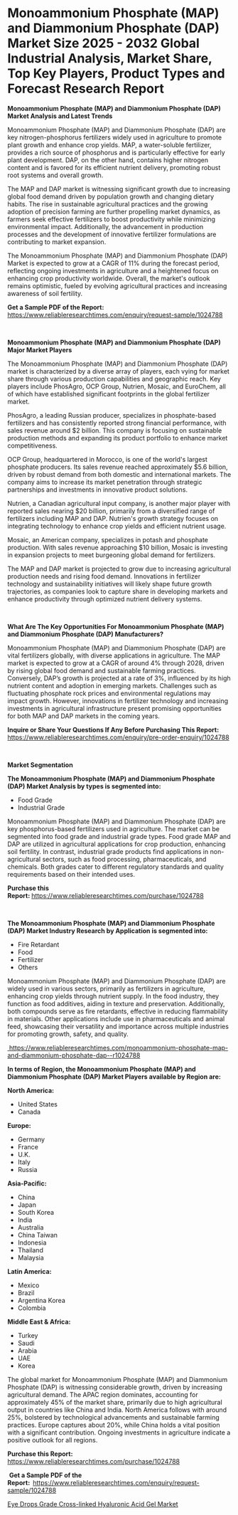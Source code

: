 <p><h1>Monoammonium Phosphate (MAP) and Diammonium Phosphate (DAP) Market Size 2025 - 2032 Global Industrial Analysis, Market Share, Top Key Players, Product Types and Forecast Research Report</h1></p><p><strong>Monoammonium Phosphate (MAP) and Diammonium Phosphate (DAP) Market Analysis and Latest Trends</strong></p>
<p><p>Monoammonium Phosphate (MAP) and Diammonium Phosphate (DAP) are key nitrogen-phosphorus fertilizers widely used in agriculture to promote plant growth and enhance crop yields. MAP, a water-soluble fertilizer, provides a rich source of phosphorus and is particularly effective for early plant development. DAP, on the other hand, contains higher nitrogen content and is favored for its efficient nutrient delivery, promoting robust root systems and overall growth.</p><p>The MAP and DAP market is witnessing significant growth due to increasing global food demand driven by population growth and changing dietary habits. The rise in sustainable agricultural practices and the growing adoption of precision farming are further propelling market dynamics, as farmers seek effective fertilizers to boost productivity while minimizing environmental impact. Additionally, the advancement in production processes and the development of innovative fertilizer formulations are contributing to market expansion.</p><p>The Monoammonium Phosphate (MAP) and Diammonium Phosphate (DAP) Market is expected to grow at a CAGR of 11% during the forecast period, reflecting ongoing investments in agriculture and a heightened focus on enhancing crop productivity worldwide. Overall, the market's outlook remains optimistic, fueled by evolving agricultural practices and increasing awareness of soil fertility.</p></p>
<p><strong>Get a Sample PDF of the Report:&nbsp;</strong> <a href="https://www.reliableresearchtimes.com/enquiry/request-sample/1024788?utm_campaign=2035&utm_medium=2&utm_source=Github&utm_content=ia&utm_term=01022025&utm_id=monoammonium-phosphate-map-and-diammonium-phosphate-dap">https://www.reliableresearchtimes.com/enquiry/request-sample/1024788</a></p>
<p>&nbsp;</p>
<p><strong>Monoammonium Phosphate (MAP) and Diammonium Phosphate (DAP) Major Market Players</strong></p>
<p><p>The Monoammonium Phosphate (MAP) and Diammonium Phosphate (DAP) market is characterized by a diverse array of players, each vying for market share through various production capabilities and geographic reach. Key players include PhosAgro, OCP Group, Nutrien, Mosaic, and EuroChem, all of which have established significant footprints in the global fertilizer market.</p><p>PhosAgro, a leading Russian producer, specializes in phosphate-based fertilizers and has consistently reported strong financial performance, with sales revenue around $2 billion. This company is focusing on sustainable production methods and expanding its product portfolio to enhance market competitiveness.</p><p>OCP Group, headquartered in Morocco, is one of the world's largest phosphate producers. Its sales revenue reached approximately $5.6 billion, driven by robust demand from both domestic and international markets. The company aims to increase its market penetration through strategic partnerships and investments in innovative product solutions.</p><p>Nutrien, a Canadian agricultural input company, is another major player with reported sales nearing $20 billion, primarily from a diversified range of fertilizers including MAP and DAP. Nutrien's growth strategy focuses on integrating technology to enhance crop yields and efficient nutrient usage.</p><p>Mosaic, an American company, specializes in potash and phosphate production. With sales revenue approaching $10 billion, Mosaic is investing in expansion projects to meet burgeoning global demand for fertilizers.</p><p>The MAP and DAP market is projected to grow due to increasing agricultural production needs and rising food demand. Innovations in fertilizer technology and sustainability initiatives will likely shape future growth trajectories, as companies look to capture share in developing markets and enhance productivity through optimized nutrient delivery systems.</p></p>
<p>&nbsp;</p>
<p><strong>What Are The Key Opportunities For Monoammonium Phosphate (MAP) and Diammonium Phosphate (DAP) Manufacturers?</strong></p>
<p><p>Monoammonium Phosphate (MAP) and Diammonium Phosphate (DAP) are vital fertilizers globally, with diverse applications in agriculture. The MAP market is expected to grow at a CAGR of around 4% through 2028, driven by rising global food demand and sustainable farming practices. Conversely, DAP’s growth is projected at a rate of 3%, influenced by its high nutrient content and adoption in emerging markets. Challenges such as fluctuating phosphate rock prices and environmental regulations may impact growth. However, innovations in fertilizer technology and increasing investments in agricultural infrastructure present promising opportunities for both MAP and DAP markets in the coming years.</p></p>
<p><strong>Inquire or Share Your Questions If Any Before Purchasing This Report:</strong> <a href="https://www.reliableresearchtimes.com/enquiry/pre-order-enquiry/1024788?utm_campaign=2035&utm_medium=2&utm_source=Github&utm_content=ia&utm_term=01022025&utm_id=monoammonium-phosphate-map-and-diammonium-phosphate-dap">https://www.reliableresearchtimes.com/enquiry/pre-order-enquiry/1024788</a></p>
<p>&nbsp;</p>
<p><strong>Market Segmentation</strong></p>
<p><strong>The Monoammonium Phosphate (MAP) and Diammonium Phosphate (DAP) Market Analysis by types is segmented into:</strong></p>
<p><ul><li>Food Grade</li><li>Industrial Grade</li></ul></p>
<p><p>Monoammonium Phosphate (MAP) and Diammonium Phosphate (DAP) are key phosphorus-based fertilizers used in agriculture. The market can be segmented into food grade and industrial grade types. Food grade MAP and DAP are utilized in agricultural applications for crop production, enhancing soil fertility. In contrast, industrial grade products find applications in non-agricultural sectors, such as food processing, pharmaceuticals, and chemicals. Both grades cater to different regulatory standards and quality requirements based on their intended uses.</p></p>
<p><strong>Purchase this Report:&nbsp;</strong><a href="https://www.reliableresearchtimes.com/purchase/1024788?utm_campaign=2035&utm_medium=2&utm_source=Github&utm_content=ia&utm_term=01022025&utm_id=monoammonium-phosphate-map-and-diammonium-phosphate-dap">https://www.reliableresearchtimes.com/purchase/1024788</a></p>
<p>&nbsp;</p>
<p><strong>The Monoammonium Phosphate (MAP) and Diammonium Phosphate (DAP) Market Industry Research by Application is segmented into:</strong></p>
<p><ul><li>Fire Retardant</li><li>Food</li><li>Fertilizer</li><li>Others</li></ul></p>
<p><p>Monoammonium Phosphate (MAP) and Diammonium Phosphate (DAP) are widely used in various sectors, primarily as fertilizers in agriculture, enhancing crop yields through nutrient supply. In the food industry, they function as food additives, aiding in texture and preservation. Additionally, both compounds serve as fire retardants, effective in reducing flammability in materials. Other applications include use in pharmaceuticals and animal feed, showcasing their versatility and importance across multiple industries for promoting growth, safety, and quality.</p></p>
<p><a href="https://www.reliableresearchtimes.com/monoammonium-phosphate-map-and-diammonium-phosphate-dap--r1024788?utm_campaign=2035&utm_medium=2&utm_source=Github&utm_content=ia&utm_term=01022025&utm_id=monoammonium-phosphate-map-and-diammonium-phosphate-dap">&nbsp;https://www.reliableresearchtimes.com/monoammonium-phosphate-map-and-diammonium-phosphate-dap--r1024788</a></p>
<p><strong>In terms of Region, the Monoammonium Phosphate (MAP) and Diammonium Phosphate (DAP) Market Players available by Region are:</strong></p>
<p>
    <p> <strong> North America: </strong>
        <ul>
            <li>United States</li>
            <li>Canada</li>
        </ul>
        </p> 
    <p> <strong> Europe: </strong>
        <ul>
            <li>Germany</li>
            <li>France</li>
            <li>U.K.</li>
            <li>Italy</li>
            <li>Russia</li>
        </ul>
        </p> 
    <p> <strong> Asia-Pacific: </strong>
        <ul>
            <li>China</li>
            <li>Japan</li>
            <li>South Korea</li>
            <li>India</li>
            <li>Australia</li>
            <li>China Taiwan</li>
            <li>Indonesia</li>
            <li>Thailand</li>
            <li>Malaysia</li>
        </ul>
        </p> 
    <p> <strong> Latin America: </strong>
        <ul>
            <li>Mexico</li>
            <li>Brazil</li>
            <li>Argentina Korea</li>
            <li>Colombia</li>
        </ul>
        </p> 
    <p> <strong> Middle East & Africa: </strong>
        <ul>
            <li>Turkey</li>
            <li>Saudi</li>
            <li>Arabia</li>
            <li>UAE</li>
            <li>Korea</li>
        </ul>
    </p>
    </p>
<p><p>The global market for Monoammonium Phosphate (MAP) and Diammonium Phosphate (DAP) is witnessing considerable growth, driven by increasing agricultural demand. The APAC region dominates, accounting for approximately 45% of the market share, primarily due to high agricultural output in countries like China and India. North America follows with around 25%, bolstered by technological advancements and sustainable farming practices. Europe captures about 20%, while China holds a vital position with a significant contribution. Ongoing investments in agriculture indicate a positive outlook for all regions.</p></p>
<p><strong>Purchase this Report: </strong><a href="https://www.reliableresearchtimes.com/purchase/1024788?utm_campaign=2035&utm_medium=2&utm_source=Github&utm_content=ia&utm_term=01022025&utm_id=monoammonium-phosphate-map-and-diammonium-phosphate-dap">https://www.reliableresearchtimes.com/purchase/1024788</a></p>
<p>&nbsp;<strong>Get a Sample PDF of the Report:&nbsp;&nbsp;</strong><a href="https://www.reliableresearchtimes.com/enquiry/request-sample/1024788?utm_campaign=2035&utm_medium=2&utm_source=Github&utm_content=ia&utm_term=01022025&utm_id=monoammonium-phosphate-map-and-diammonium-phosphate-dap">https://www.reliableresearchtimes.com/enquiry/request-sample/1024788</a></p>
<p><strong></strong></p>
<p><p><a href="https://github.com/GenaGaines34/Market-Research-Report-List-1/blob/main/eye-drops-grade-cross-linked-hyaluronic-acid-gel-market.md?utm_campaign=2035&utm_medium=2&utm_source=Github&utm_content=ia&utm_term=01022025&utm_id=monoammonium-phosphate-map-and-diammonium-phosphate-dap">Eye Drops Grade Cross-linked Hyaluronic Acid Gel Market</a></p></p>